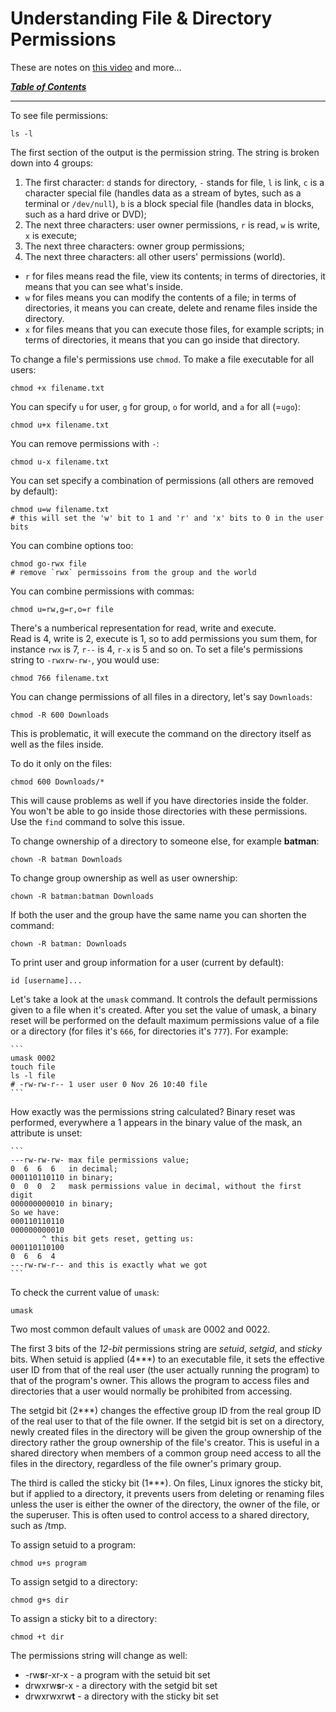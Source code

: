 # Understanding File & Directory Permissions

These are notes on [this video](https://www.youtube.com/watch?v=4e669hSjaX8)
and more...

[***Table of Contents***](/README.md)  

---

To see file permissions:

    ls -l

The first section of the output is the permission string. The string is broken
down into 4 groups:

1. The first character: `d` stands for directory, `-` stands for file, `l` is
   link, `c` is a character special file (handles data as a stream of bytes,
   such as a terminal or `/dev/null`), `b` is a block special file (handles
   data in blocks, such as a hard drive or DVD);
1. The next three characters: user owner permissions, `r` is read, `w` is
   write, `x` is execute;
1. The next three characters: owner group permissions;
1. The next three characters: all other users' permissions (world).

- `r` for files means read the file, view its contents; in terms of
  directories, it means that you can see what's inside.
- `w` for files means you can modify the contents of a file; in terms of
  directories, it means you can create, delete and rename files inside the
  directory.
- `x` for files means that you can execute those files, for example scripts; in
  terms of directories, it means that you can go inside that directory.

To change a file's permissions use `chmod`. To make a file executable for all
users:

    chmod +x filename.txt

You can specify `u` for user, `g` for group, `o` for world, and `a` for all
(=`ugo`):

    chmod u+x filename.txt

You can remove permissions with `-`:

    chmod u-x filename.txt

You can set specify a combination of permissions (all others are removed by
default):

    chmod u=w filename.txt
    # this will set the 'w' bit to 1 and 'r' and 'x' bits to 0 in the user bits

You can combine options too:

    chmod go-rwx file
    # remove `rwx` permissoins from the group and the world 

You can combine permissions with commas:

    chmod u=rw,g=r,o=r file

There's a numberical representation for read, write and execute.  
Read is 4, write is 2, execute is 1, so to add permissions you sum them, for
instance `rwx` is 7, `r--` is 4, `r-x` is 5 and so on. To set a file's
permissions string to `-rwxrw-rw-`, you would use:

    chmod 766 filename.txt

You can change permissions of all files in a directory, let's say `Downloads`:

    chmod -R 600 Downloads 

This is problematic, it will execute the command on the directory itself as
well as the files inside.

To do it only on the files:

    chmod 600 Downloads/*

This will cause problems as well if you have directories inside the folder. You
won't be able to go inside those directories with these permissions. Use the
`find` command to solve this issue.

To change ownership of a directory to someone else, for example **batman**:

    chown -R batman Downloads

To change group ownership as well as user ownership:

    chown -R batman:batman Downloads
    
If both the user and the group have the same name you can shorten the command:

    chown -R batman: Downloads

To print user and group information for a user (current by default):

    id [username]...

Let's take a look at the `umask` command. It controls the default permissions
given to a file when it's created. After you set the value of umask, a binary
reset will be performed on the default maximum permissions value of a file or a
directory (for files it's `666`, for directories it's `777`). For example:

    ```
    umask 0002
    touch file
    ls -l file
    # -rw-rw-r-- 1 user user 0 Nov 26 10:40 file
    ```

How exactly was the permissions string calculated? Binary reset was performed,
everywhere a 1 appears in the binary value of the mask, an attribute is unset:

    ```
    ---rw-rw-rw- max file permissions value;
    0  6  6  6   in decimal;
    000110110110 in binary;
    0  0  0  2   mask permissions value in decimal, without the first digit
    000000000010 in binary;
    So we have: 
    000110110110
    000000000010
           ^ this bit gets reset, getting us:
    000110110100
    0  6  6  4
    ---rw-rw-r-- and this is exactly what we got
    ```

To check the current value of `umask`:

    umask

Two most common default values of `umask` are 0002 and 0022.

The first 3 bits of the *12-bit* permissions string are *setuid*, *setgid*, and
*sticky* bits. When setuid is applied (4\*\*\*) to an executable file, it sets
the effective user ID from that of the real user (the user actually running the
program) to that of the program's owner. This allows the program to access
files and directories that a user would normally be prohibited from accessing.

The setgid bit (2\*\*\*) changes the effective group ID from the real group ID
of the real user to that of the file owner. If the setgid bit is set on a
directory, newly created files in the directory will be given the group
ownership of the directory rather the group ownership of the file's creator.
This is useful in a shared directory when members of a common group need access
to all the files in the directory, regardless of the file owner's primary
group.

The third is called the  sticky bit (1\*\*\*). On files, Linux ignores the
sticky bit, but if applied to a directory, it prevents users from deleting or
renaming files unless the user is either the owner of the directory, the owner
of the file, or the superuser. This is often used to control access to a shared
directory, such as /tmp. 

To assign setuid to a program:

    chmod u+s program

To assign setgid to a directory:

    chmod g+s dir

To assign a sticky bit to a directory:

    chmod +t dir

The permissions string will change as well:
- -rw**s**r-xr-x - a program with the setuid bit set
- drwxrw**s**r-x - a directory with the setgid bit set
- drwxrwxrw**t** - a directory with the sticky bit set
